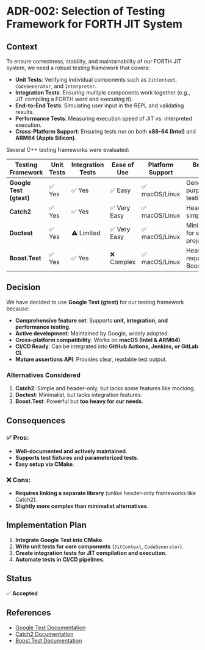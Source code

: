 # ADR-002: Selection of Testing Framework for FORTH JIT System

## Context
To ensure correctness, stability, and maintainability of our FORTH JIT system, we need a robust testing framework that covers:

- **Unit Tests**: Verifying individual components such as `JitContext`, `CodeGenerator`, and `Interpreter`.
- **Integration Tests**: Ensuring multiple components work together (e.g., JIT compiling a FORTH word and executing it).
- **End-to-End Tests**: Simulating user input in the REPL and validating results.
- **Performance Tests**: Measuring execution speed of JIT vs. interpreted execution.
- **Cross-Platform Support**: Ensuring tests run on both **x86-64 (Intel)** and **ARM64 (Apple Silicon)**.

Several C++ testing frameworks were evaluated:

| **Testing Framework** | **Unit Tests** | **Integration Tests** | **Ease of Use** | **Platform Support** | **Best Use Case** |
|----------------------|---------------|----------------------|----------------|----------------|----------------|
| **Google Test (gtest)** | ✅ Yes | ✅ Yes | ✅ Easy | ✅ macOS/Linux | General-purpose testing |
| **Catch2** | ✅ Yes | ✅ Yes | ✅ Very Easy | ✅ macOS/Linux | Header-only, simple |
| **Doctest** | ✅ Yes | ⚠️ Limited | ✅ Very Easy | ✅ macOS/Linux | Minimalist, for small projects |
| **Boost.Test** | ✅ Yes | ✅ Yes | ❌ Complex | ✅ macOS/Linux | Heavyweight, requires Boost |

## Decision
We have decided to use **Google Test (gtest)** for our testing framework because:

- **Comprehensive feature set**: Supports **unit, integration, and performance testing**.
- **Active development**: Maintained by Google, widely adopted.
- **Cross-platform compatibility**: Works on **macOS (Intel & ARM64)**.
- **CI/CD Ready**: Can be integrated into **GitHub Actions, Jenkins, or GitLab CI**.
- **Mature assertions API**: Provides clear, readable test output.

### **Alternatives Considered**
1. **Catch2**: Simple and header-only, but lacks some features like mocking.
2. **Doctest**: Minimalist, but lacks integration features.
3. **Boost.Test**: Powerful but **too heavy for our needs**.

## Consequences
### ✅ **Pros**:
- **Well-documented and actively maintained**.
- **Supports test fixtures and parameterized tests**.
- **Easy setup via CMake**.

### ❌ **Cons**:
- **Requires linking a separate library** (unlike header-only frameworks like Catch2).
- **Slightly more complex than minimalist alternatives**.

## Implementation Plan
1. **Integrate Google Test into CMake**.
2. **Write unit tests for core components** (`JitContext`, `CodeGenerator`).
3. **Create integration tests for JIT compilation and execution**.
4. **Automate tests in CI/CD pipelines**.

## Status
✅ **Accepted**

## References
- [Google Test Documentation](https://github.com/google/googletest)
- [Catch2 Documentation](https://github.com/catchorg/Catch2)
- [Boost.Test Documentation](https://www.boost.org/doc/libs/release/libs/test/)
